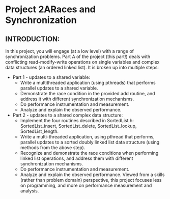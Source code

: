 # Project 2ARaces and Synchronization
## INTRODUCTION:
In this project, you will engage (at a low level) with a range of synchronization problems. Part A of the project (this part!) deals with conflicting read-modify-write operations on single variables and complex data structures (an ordered linked list). It is broken up into multiple steps:

* Part 1 - updates to a shared variable:
	* Write a multithreaded application (using pthreads) that performs parallel updates to a shared variable.
	* Demonstrate the race condition in the provided add routine, and address it with different synchronization mechanisms.
	* Do performance instrumentation and measurement.
	* Analyze and explain the observed performance.
* Part 2 - updates to a shared complex data structure:
	* Implement the four routines described in SortedList.h: SortedList_insert, SortedList_delete, SortedList_lookup, SortedList_length.
	* Write a multi-threaded application, using pthread that performs, parallel updates to a sorted doubly linked list data structure (using methods from the above step).
	* Recognize and demonstrate the race conditions when performing linked list operations, and address them with different synchronization mechanisms.
	* Do performance instrumentation and measurement.
	* Analyze and explain the observed performance.
Viewed from a skills (rather than problem domain) perspective, this project focuses less on programming, and more on performance measurement and analysis.